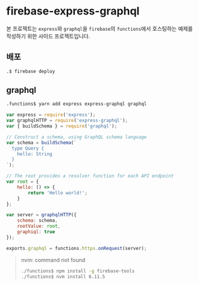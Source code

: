 # firebase-express-graphql

본 프로젝트는 `express`와 `graphql`을 `firebase`의 `functions`에서 호스팅하는 예제를 작성하기 위한 사이드 프로젝트입니다.

## 배포

```sh
.$ firebase deploy
```

## graphql

```sh
.functions$ yarn add express express-graphql graphql
```

```js
var express = require('express');
var graphqlHTTP = require('express-graphql');
var { buildSchema } = require('graphql');

// Construct a schema, using GraphQL schema language
var schema = buildSchema(`
  type Query {
    hello: String
  }
`);

// The root provides a resolver function for each API endpoint
var root = {
    hello: () => {
        return 'Hello world!';
    }
};

var server = graphqlHTTP({
    schema: schema,
    rootValue: root,
    graphiql: true
});

exports.graphql = functions.https.onRequest(server);
```

> nvm: command not found
>
> ```sh
> ./functions$ npm install -g firebase-tools
> ./functions$ nvm install 6.11.5
> ```
